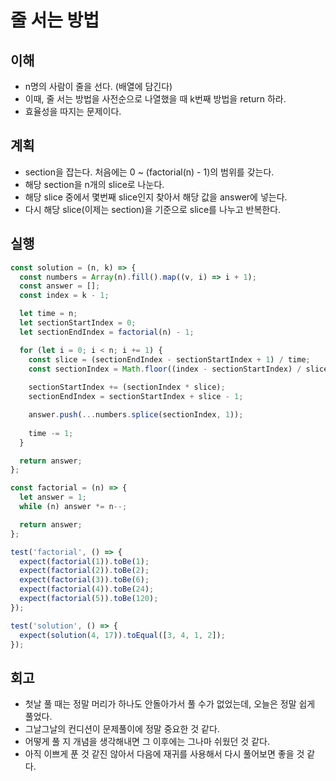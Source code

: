 # 줄 서는 방법

## 이해

- n명의 사람이 줄을 선다. (배열에 담긴다)
- 이때, 줄 서는 방법을 사전순으로 나열했을 때 k번째 방법을 return 하라.
- 효율성을 따지는 문제이다.

## 계획

- section을 잡는다. 처음에는 0 ~ (factorial(n) - 1)의 범위를 갖는다.
- 해당 section을 n개의 slice로 나눈다.
- 해당 slice 중에서 몇번째 slice인지 찾아서 해당 값을 answer에 넣는다.
- 다시 해당 slice(이제는 section)을 기준으로 slice를 나누고 반복한다.

## 실행

```js
const solution = (n, k) => {
  const numbers = Array(n).fill().map((v, i) => i + 1);
  const answer = [];
  const index = k - 1;

  let time = n;
  let sectionStartIndex = 0;
  let sectionEndIndex = factorial(n) - 1;

  for (let i = 0; i < n; i += 1) {
    const slice = (sectionEndIndex - sectionStartIndex + 1) / time;
    const sectionIndex = Math.floor((index - sectionStartIndex) / slice);
    
    sectionStartIndex += (sectionIndex * slice);
    sectionEndIndex = sectionStartIndex + slice - 1;

    answer.push(...numbers.splice(sectionIndex, 1));
  
    time -= 1;  
  }

  return answer;
};

const factorial = (n) => {
  let answer = 1;
  while (n) answer *= n--;

  return answer;
};

test('factorial', () => {
  expect(factorial(1)).toBe(1);
  expect(factorial(2)).toBe(2);
  expect(factorial(3)).toBe(6);
  expect(factorial(4)).toBe(24);
  expect(factorial(5)).toBe(120);
});

test('solution', () => {
  expect(solution(4, 17)).toEqual([3, 4, 1, 2]);
});
```

## 회고

- 첫날 풀 때는 정말 머리가 하나도 안돌아가서 풀 수가 없었는데, 오늘은 정말 쉽게 풀었다.
- 그날그날의 컨디션이 문제풀이에 정말 중요한 것 같다.
- 어떻게 풀 지 개념을 생각해내면 그 이후에는 그나마 쉬웠던 것 같다.
- 아직 이쁘게 푼 것 같진 않아서 다음에 재귀를 사용해서 다시 풀어보면 좋을 것 같다.
